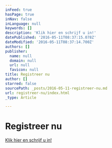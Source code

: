 ```yaml
---
inFeed: true
hasPage: true
inNav: false
inLanguage: null
keywords: []
description: 'Klik hier en schrijf u in!'
datePublished: '2016-05-11T08:37:15.078Z'
dateModified: '2016-05-11T08:37:14.700Z'
authors: []
publisher:
  name: null
  domain: null
  url: null
  favicon: null
title: Registreer nu
author: []
starred: false
sourcePath: _posts/2016-05-11-registreer-nu.md
url: registreer-nu/index.html
_type: Article

---
```

# Registreer nu

[Klik hier en schrijf u in!][0]

[0]: http://twerk.be/website/nl/commercieel/administratie/registreer.php